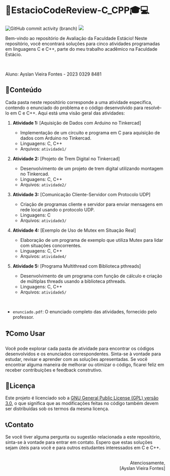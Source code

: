 # 🔷EstacioCodeReview-C_CPP🎓💻
![GitHub commit activity (branch)](https://img.shields.io/github/commit-activity/m/ayslan-gamedev/EstacioCodeReview-C_CPP/main?color=blue&style=flat-square)
<a href="https://github.com/Ayslan-gamedev/EstacioCodeReview-C_CPP/blob/main/LICENSE"><img src="https://img.shields.io/github/license/ayslan-gamedev/EstacioCodeReview-C_CPP?color=red&style=flat-square"></a>

Bem-vindo ao repositório de Avaliação da Faculdade Estácio! Neste repositório, você encontrará soluções para cinco atividades programadas em linguagens C e C++, parte do meu trabalho acadêmico na Faculdade Estácio.

<br>

Aluno: Ayslan Vieira Fontes - 2023 0329 8481

## 📝Conteúdo

Cada pasta neste repositório corresponde a uma atividade específica, contendo o enunciado do problema e o código desenvolvido para resolvê-lo em C e C++. Aqui está uma visão geral das atividades:

1. **Atividade 1:** [Aquisição de Dados com Arduino no Tinkercad]
   - Implementação de um circuito e programa em C para aquisição de dados com Arduino no Tinkercad.
   - Linguagens: C, C++
   - Arquivos: `atividade1/`

2. **Atividade 2:** [Projeto de Trem Digital no Tinkercad]
   - Desenvolvimento de um projeto de trem digital utilizando montagem no Tinkercad.
   - Linguagens: C, C++
   - Arquivos: `atividade2/`

3. **Atividade 3:** [Comunicação Cliente-Servidor com Protocolo UDP]
   - Criação de programas cliente e servidor para enviar mensagens em rede local usando o protocolo UDP.
   - Linguagens: C
   - Arquivos: `atividade3/`

4. **Atividade 4:** [Exemplo de Uso de Mutex em Situação Real]
   - Elaboração de um programa de exemplo que utiliza Mutex para lidar com situações concorrentes.
   - Linguagens: C, C++
   - Arquivos: `atividade4/`

5. **Atividade 5:** [Programa Multithread com Biblioteca pthreads]
   - Desenvolvimento de um programa com função de cálculo e criação de múltiplas threads usando a biblioteca pthreads.
   - Linguagens: C, C++
   - Arquivos: `atividade5/`

<br>

- `enunciado.pdf`: O enunciado completo das atividades, fornecido pelo professor.

## ❓Como Usar

Você pode explorar cada pasta de atividade para encontrar os códigos desenvolvidos e os enunciados correspondentes. Sinta-se à vontade para estudar, revisar e aprender com as soluções apresentadas. Se você encontrar alguma maneira de melhorar ou otimizar o código, ficarei feliz em receber contribuições e feedback construtivo.

## 📖Licença

Este projeto é licenciado sob a [GNU General Public License (GPL) versão 3.0](LICENSE), o que significa que as modificações feitas no código também devem ser distribuídas sob os termos da mesma licença.

## 📞Contato

Se você tiver alguma pergunta ou sugestão relacionada a este repositório, sinta-se à vontade para entrar em contato. Espero que estas soluções sejam úteis para você e para outros estudantes interessados em C e C++.

<p align="right">
<br>Atenciosamente,<br>
[Ayslan Vieira Fontes]
</p>

